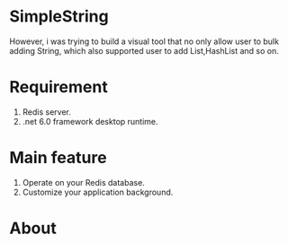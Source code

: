 # SimpleString
However, i was trying to build a visual tool that no only allow user to bulk adding String, which also
supported user to add List,HashList and so on. 


# Requirement
1. Redis server.
2. .net 6.0 framework desktop runtime.

# Main feature
1. Operate on your Redis database.
2. Customize your application background.

# About
